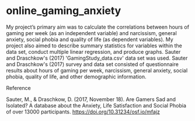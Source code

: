 # online_gaming_anxiety
My project’s primary aim was to calculate the correlations between hours of gaming per week (as an independent variable) and narcissism, general anxiety, social phobia and quality of life (as dependent variables). My project also aimed to describe summary statistics for variables within the data set, conduct multiple linear regression, and produce graphs. Sauter and Draschkow's (2017) 'GamingStudy_data.csv' data set was used. Sauter and Draschkow's (2017) survey and data set consisted of questionnaire results about hours of gaming per week, narcissism, general anxiety, social phobia, quality of life, and other demographic information. 

Reference

Sauter, M., & Draschkow, D. (2017, November 18). Are Gamers Sad and Isolated? A database about the Anxiety, Life Satisfaction and Social Phobia of over 13000 participants. https://doi.org/10.31234/osf.io/mfajz

